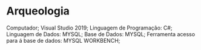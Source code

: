 # Arqueologia
Computador;
Visual Studio 2019;
Linguagem de Programação: C#;
Linguagem de Dados: MYSQL;
Base de Dados: MYSQL;
Ferramenta acesso para á base de dados: MYSQL WORKBENCH;
